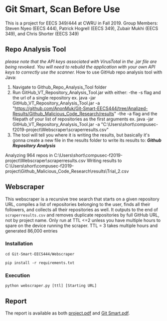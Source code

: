 # Git Smart, Scan Before Use
This is a project for EECS 349/444 at CWRU in Fall 2019.
Group Members: Steven Nyeo (EECS 444), Patrick Hogrell (EECS 349), Zubair Mukhi (EECS 349), and Chris Shorter (EECS 349)

## Repo Analysis Tool
_please note that the API keys associated with VirusTotal in the .jar file are being revoked. You will need to rebuild the application with your own API keys to correctly use the scanner._
How to use GitHub repo analysis tool with Java:
1. Navigate to Github_Repo_Analysis_Tool folder
2. Run GitHub_VT_Repository_Analysis_Tool.jar with either:
-the -s flag and the url of a single repository
ex. java -jar GitHub_VT_Repository_Analysis_Tool.jar -a "https://github.com/AnonMuk/Git-Smart-EECS444/tree/Analized-Results/Github_Malicious_Code_Research/results"
-the -a flag and the filepath of your list of repositories as the first arguments
ex. java -jar GitHub_VT_Repository_Analysis_Tool.jar -a "C:\Users\short\compusec-f2019-project\Webscraper\scraperresults.csv"
3. The tool will tell you where it is writing the results, but basically it's gonna create a new file in the results folder to write its results to:
***Github Repository Analysis***

Analyzing 964 repos in C:\Users\short\compusec-f2019-project\Webscraper\scraperresults.csv
Writing results to C:\Users\short\compusec-f2019-project\Github_Malicious_Code_Research\results\Trial_2.csv


## Webscraper
This webscraper is a recursive tree search that starts on a given repository URL, compiles a list of repositories belonging to the user, finds all their followers, and collects all their repositories as well. It outputs to the end of `scraperresults.csv` and removes duplicate repositories by full GitHub URL, not by project name. Only run at TTL <=2 unless you have multiple hours to spare on the device running the scraper.
TTL = 3 takes multiple hours and generated 86,000 entries
### Installation
`cd Git-Smart-EECS444/Webscraper`

`pip install -r requirements.txt`
### Execution
`python webscraper.py [ttl] [Starting URL]`


## Report
The report is available as both <a href="https://github.com/AnonMuk/Git-Smart-EECS444/blob/master/Report/project.pdf">project.pdf</a> and <a href="https://github.com/AnonMuk/Git-Smart-EECS444/blob/master/Report/Git%20Smart.pdf">Git Smart.pdf</a>.
